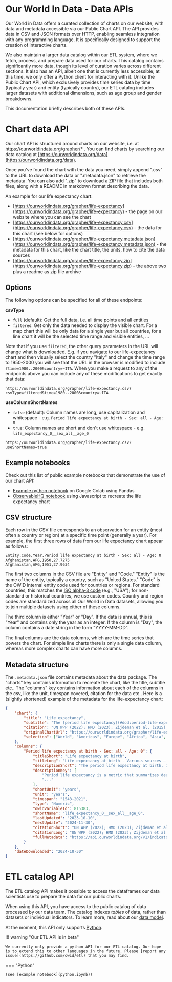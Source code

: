 # Our World In Data - Data APIs

Our World in Data offers a curated collection of charts on our website, with data and metadata accessible via our Public Chart API. The API provides data in CSV and JSON formats over HTTP, enabling seamless integration with any programming language. It is specifically designed to support the creation of interactive charts.

We also maintain a larger data catalog within our ETL system, where we fetch, process, and prepare data used for our charts. This catalog contains significantly more data, though its level of curation varies across different sections. It also has an API, albeit one that is currently less accessible; at this time, we only offer a Python client for interacting with it. Unlike the Public Chart API, which exclusively provides time series data by time (typically year) and entity (typically country), our ETL catalog includes larger datasets with additional dimensions, such as age group and gender breakdowns.

This documentation briefly describes both of these APIs.

# Chart data API

Our chart API is structured around charts on our website, i.e. at https://ourworldindata.org/grapher/* . You can find charts by searching our data catalog at [https://ourworldindata.org/data](https://ourworldindata.org/data).

Once you've found the chart with the data you need, simply append ".csv" to the URL to download the data or ".metadata.json" to retrieve the metadata. You can also add ".zip" to download a ZIP file that includes both files, along with a README in markdown format describing the data.

An example for our life expectancy chart:

- [https://ourworldindata.org/grapher/life-expectancy](https://ourworldindata.org/grapher/life-expectancy) - the page on our website where you can see the chart
- [https://ourworldindata.org/grapher/life-expectancy.csv](https://ourworldindata.org/grapher/life-expectancy.csv) - the data for this chart (see below for options)
- [https://ourworldindata.org/grapher/life-expectancy.metadata.json](https://ourworldindata.org/grapher/life-expectancy.metadata.json) - the metadata for this chart, like the chart title, the units, how to cite the data sources
- [https://ourworldindata.org/grapher/life-expectancy.zip](https://ourworldindata.org/grapher/life-expectancy.zip) - the above two plus a readme as zip file archive

## Options

The following options can be specified for all of these endpoints:

**csvType**

- `full` (default): Get the full data, i.e. all time points and all entities
- `filtered`: Get only the data needed to display the visible chart. For a map chart this will be only data for a single year but all countries, for a line chart it will be the selected time range and visible entities, ...

Note that if you use `filtered`, the other query parameters in the URL will change what is downloaded. E.g. if you navigate to our life-expectancy chart and then visually select the country "Italy" and change the time range to 1950-2000 you will see that the URL in the browser is modified to include `?time=1980..2000&country=~ITA`. When you make a request to any of the endpoints above you can include any of these modifications to get exactly that data:

```
https://ourworldindata.org/grapher/life-expectancy.csv?csvType=filtered&time=1980..2000&country=~ITA
```

**useColumnShortNames**

- `false` (default): Column names are long, use capitalization and whitespace - e.g. `Period life expectancy at birth - Sex: all - Age: 0`
- `true`: Column names are short and don't use whitespace - e.g. `life_expectancy_0__sex_all__age_0`

```
https://ourworldindata.org/grapher/life-expectancy.csv?useShortNames=true
```

## Example notebooks

Check out this list of public example notebooks that demonstrate the use of our chart API:

- [Example python notebook](https://colab.research.google.com/drive/1HDcqCy6ZZ05IznXzaaP9Blvvp3qoPnP8?usp=sharing) on Google Colab using Pandas
- [ObservableHQ notebook](https://observablehq.com/@owid/recreating-the-life-expectancy-chart) using Javascript to recreate the life expectancy chart

## CSV structure

Each row in the CSV file corresponds to an observation for an entity (most often a country or region) at a specific time point (generally a year). For example, the first three rows of data from our life expectancy chart appear as follows:

```csv
Entity,Code,Year,Period life expectancy at birth - Sex: all - Age: 0
Afghanistan,AFG,1950,27.7275
Afghanistan,AFG,1951,27.9634
```

The first two columns in the CSV file are "Entity" and "Code." "Entity" is the name of the entity, typically a country, such as "United States." "Code" is the OWID internal entity code used for countries or regions. For standard countries, this matches the [ISO alpha-3 code](https://en.wikipedia.org/wiki/ISO_3166-1_alpha-3) (e.g., "USA"); for non-standard or historical countries, we use custom codes. Country and region codes are standardized across all Our World in Data datasets, allowing you to join multiple datasets using either of these columns.

The third column is either "Year" or "Day". If the data is annual, this is "Year" and contains only the year as an integer. If the column is "Day", the column contains a date string in the form "YYYY-MM-DD".

The final columns are the data columns, which are the time series that powers the chart. For simple line charts there is only a single data column, whereas more complex charts can have more columns.

## Metadata structure

The `.metadata.json` file contains metadata about the data package. The "charts" key contains information to recreate the chart, like the title, subtitle etc.. The "columns" key contains information about each of the columns in the csv, like the unit, timespan covered, citation for the data etc.. Here is a (slightly shortened) example of the metadata for the life-expectancy chart:

```json
{
    "chart": {
        "title": "Life expectancy",
        "subtitle": "The [period life expectancy](#dod:period-life-expectancy) at birth, in a given year.",
        "citation": "UN WPP (2022); HMD (2023); Zijdeman et al. (2015); Riley (2005)",
        "originalChartUrl": "https://ourworldindata.org/grapher/life-expectancy",
        "selection": ["World", "Americas", "Europe", "Africa", "Asia", "Oceania"]
    },
    "columns": {
        "Period life expectancy at birth - Sex: all - Age: 0": {
            "titleShort": "Life expectancy at birth",
            "titleLong": "Life expectancy at birth - Various sources – period tables",
            "descriptionShort": "The period life expectancy at birth, in a given year.",
            "descriptionKey": [
                "Period life expectancy is a metric that summarizes death rates across all age groups in one particular year.",
                "..."
            ],
            "shortUnit": "years",
            "unit": "years",
            "timespan": "1543-2021",
            "type": "Numeric",
            "owidVariableId": 815383,
            "shortName": "life_expectancy_0__sex_all__age_0",
            "lastUpdated": "2023-10-10",
            "nextUpdate": "2024-11-30",
            "citationShort": "UN WPP (2022); HMD (2023); Zijdeman et al. (2015); Riley (2005) – with minor processing by Our World in Data",
            "citationLong": "UN WPP (2022); HMD (2023); Zijdeman et al. (2015); Riley (2005) – ...",
            "fullMetadata": "https://api.ourworldindata.org/v1/indicators/815383.metadata.json"
        }
    },
    "dateDownloaded": "2024-10-30"
}
```

# ETL catalog API

The ETL catalog API makes it possible to access the dataframes our data scientists use to prepare the data for our public charts.

When using this API, you have access to the public catalog of data processed by our data team. The catalog indexes _tables_ of data, rather than datasets or individual indicators. To learn more, read about our [data model](../architecture/design/common-format.md).

At the moment, this API only supports [Python](python.ipynb).


!!! warning "Our ETL API is in beta"

    We currently only provide a python API for our ETL catalog. Our hope is to extend this to other languages in the future. Please [report any issue](https://github.com/owid/etl) that you may find.

=== "Python"

    (see [example notebook](python.ipynb))
